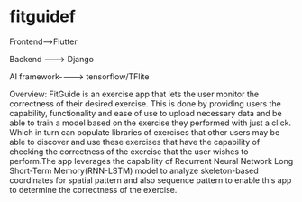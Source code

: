 # fitguidef
Frontend-->Flutter

Backend ---> Django

AI framework----> tensorflow/TFlite

Overview:
FitGuide is an exercise app that lets the user monitor the correctness of their desired exercise. This is done by providing users the capability, functionality and ease of use to upload necessary data and be able to train a model based on the exercise they performed with just a click. Which in turn can populate libraries of exercises that other users may be able to discover and use these exercises that have the capability of checking the correctness of the exercise that the user wishes to perform.The app leverages the capability of Recurrent Neural Network Long Short-Term Memory(RNN-LSTM) model to analyze skeleton-based coordinates for spatial pattern and also sequence pattern to enable this app to determine the correctness of the exercise.
